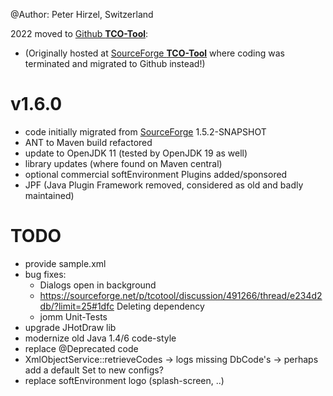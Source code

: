 @Author: Peter Hirzel, Switzerland

2022 moved to [Github **TCO-Tool**](https://github.com/phirzel/TCO-Tool):
* (Originally hosted at [SourceForge **TCO-Tool**](https://sourceforge.net/projects/tcotool/) where coding was terminated and migrated to Github instead!)

# v1.6.0
* code initially migrated from [SourceForge](https://sourceforge.net/projects/tcotool/) 1.5.2-SNAPSHOT
* ANT to Maven build refactored
* update to OpenJDK 11 (tested by OpenJDK 19 as well)
* library updates (where found on Maven central)
* optional commercial softEnvironment Plugins added/sponsored
* JPF (Java Plugin Framework removed, considered as old and badly maintained)


# TODO
* provide sample.xml
* bug fixes:
  * Dialogs open in background
  * https://sourceforge.net/p/tcotool/discussion/491266/thread/e234d2db/?limit=25#1dfc Deleting dependency
  * jomm Unit-Tests
* upgrade JHotDraw lib
* modernize old Java 1.4/6 code-style
* replace @Deprecated code
* XmlObjectService::retrieveCodes -> logs missing DbCode's -> perhaps add a default Set to new configs?
* replace softEnvironment logo (splash-screen, ..)
